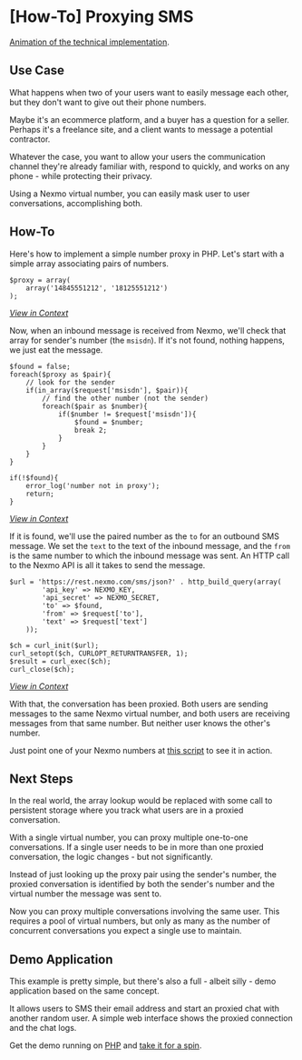 # [How-To] Proxying SMS

[Animation of the technical implementation](http://prezi.com/1gs_qvnegmgn/how-to-proxy-sms-with-audio/?utm_source=prezi-view&utm_medium=ending-bar&utm_content=Title-link&utm_campaign=ending-bar-tryout).

## Use Case
What happens when two of your users want to easily message each other, but they don't want to give out their phone 
numbers.

Maybe it's an ecommerce platform, and a buyer has a question for a seller. Perhaps it's a freelance site, and a client 
wants to message a potential contractor.

Whatever the case, you want to allow your users the communication channel they're already familiar with, respond to 
quickly, and works on any phone - while protecting their privacy.

Using a Nexmo virtual number, you can easily mask user to user conversations, accomplishing both.

## How-To
Here's how to implement a simple number proxy in PHP. Let's start with a simple array associating pairs of numbers.

    $proxy = array(
        array('14845551212', '18125551212')
    );

[*View in Context*](https://github.com/Nexmo/Proxy/blob/master/how-to/index.php#L13-L15)

Now, when an inbound message is received from Nexmo, we'll check that array for sender's number (the `msisdn`). If it's 
not found, nothing happens, we just eat the message.

    $found = false;
    foreach($proxy as $pair){
        // look for the sender
        if(in_array($request['msisdn'], $pair)){
            // find the other number (not the sender)
            foreach($pair as $number){
                if($number != $request['msisdn']){
                    $found = $number;
                    break 2;
                }
            }
        }
    }
    
    if(!$found){
        error_log('number not in proxy');
        return;
    }

[*View in Context*](https://github.com/Nexmo/Proxy/blob/master/how-to/index.php#L17-L34)

If it is found, we'll use the paired number as the `to` for an outbound SMS message. We set the `text` to the text of 
the inbound message, and the `from` is the same number to which the inbound message was sent. An HTTP call to the 
Nexmo API is all it takes to send the message.

    $url = 'https://rest.nexmo.com/sms/json?' . http_build_query(array(
            'api_key' => NEXMO_KEY,
            'api_secret' => NEXMO_SECRET,
            'to' => $found,
            'from' => $request['to'],
            'text' => $request['text']
        ));
    
    $ch = curl_init($url);
    curl_setopt($ch, CURLOPT_RETURNTRANSFER, 1);
    $result = curl_exec($ch);
    curl_close($ch);

[*View in Context*](https://github.com/Nexmo/Proxy/blob/master/how-to/index.php#L36-L47)

With that, the conversation has been proxied. Both users are sending messages to the same Nexmo virtual number, and 
both users are receiving messages from that same number. But neither user knows the other's number.

Just point one of your Nexmo numbers at [this script](https://github.com/Nexmo/Proxy/blob/master/how-to/index.php)
to see it in action.

## Next Steps
In the real world, the array lookup would be replaced with some call to persistent storage where you track what users 
are in a proxied conversation. 

With a single virtual number, you can proxy multiple one-to-one conversations. If a single user needs to be in more 
than one proxied conversation, the logic changes - but not significantly. 

Instead of just looking up the proxy pair using the sender's number, the proxied conversation is identified by both 
the sender's number and the virtual number the message was sent to.

Now you can proxy multiple conversations involving the same user. This requires a pool of virtual numbers, but only 
as many as the number of concurrent conversations you expect a single use to maintain.

## Demo Application
This example is pretty simple, but there's also a full - albeit silly - demo application based on the same concept. 

It allows users to SMS their email address and start an proxied chat with another random user. A simple web interface 
shows the proxied connection and the chat logs.

Get the demo running on [PHP](https://github.com/Nexmo/Proxy/tree/master/demo#setup) and 
[take it for a spin](https://github.com/Nexmo/Proxy/tree/master/demo#usage).
